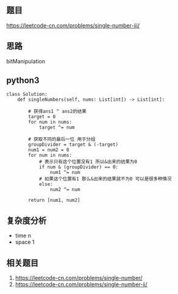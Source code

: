 ## 题目
https://leetcode-cn.com/problems/single-number-iii/

## 思路
bitManipulation

## python3
```python3  
class Solution:
    def singleNumbers(self, nums: List[int]) -> List[int]:

        # 获得ans1 ^ ans2的结果
        target = 0
        for num in nums:
            target ^= num

        # 获取不同的最后一位 用于分组  
        groupDivider = target & (-target)
        num1 = num2 = 0
        for num in nums:
            # 表示只有这个位置没有1 所以&出来的结果为0
            if num & (groupDivider) == 0:
                num1 ^= num
            # 如果这个位置有1 那么&出来的结果就不为0 可以是很多种情况
            else:
                num2 ^= num
                
        return [num1, num2]
```

## 复杂度分析
* time n
* space 1

## 相关题目
1. https://leetcode-cn.com/problems/single-number/
2. https://leetcode-cn.com/problems/single-number-ii/
